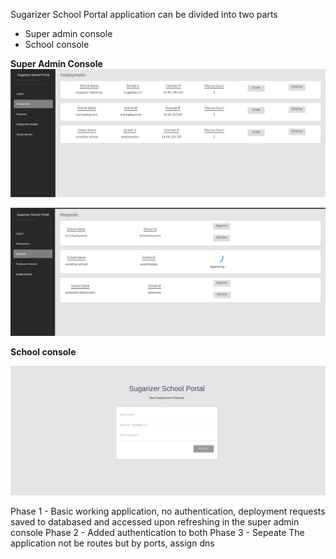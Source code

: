 Sugarizer School Portal application can be divided into two parts
- Super admin console
- School console

**Super Admin Console**
![](./docs/images/deploymentsPage.png)

![](./docs/images/requests.png)

**School console**

![](./docs/images/schoolconsole.png)

Phase 1 - Basic working application, no authentication, deployment requests saved to databased and accessed upon
    refreshing in the super admin console
Phase 2 - Added authentication to both
Phase 3 - Sepeate The application not be routes but by ports, assign dns